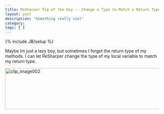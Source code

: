```yaml
---
title: ReSharper Tip of the Day -- Change a Type to Match a Return Type 
layout: post
description: "Something really cool"
category:
tags: [ ] 
---
```

{% include JB/setup %}



Maybe Im just a lazy boy, but sometimes I forget the return type of my methods. I can let ReSharper change the type of my local variable to match my return type.

<a href="http://geekswithblogs.net/images/geekswithblogs_net/OntologicalReciprocity/WindowsLiveWriter/ReSharperTipoftheDayChangeaTypetoMatchaR_6E3F/clip_image002_2.jpg"><img style="border-width: 0px;" title="clip_image002" src="http://geekswithblogs.net/images/geekswithblogs_net/OntologicalReciprocity/WindowsLiveWriter/ReSharperTipoftheDayChangeaTypetoMatchaR_6E3F/clip_image002_thumb.jpg" border="0" alt="clip_image002" width="573" height="135" /></a>

<img src="file:///tmp/moz-screenshot.jpg" alt="" />
